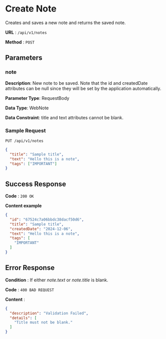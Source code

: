 # Create Note

Creates and saves a new note and returns the saved note.

**URL** : `/api/v1/notes`

**Method** : `POST`

## Parameters

### note

**Description**: New note to be saved. Note that the id and createdDate attributes can be null since they will be set by the application automatically.

**Parameter Type**: RequestBody

**Data Type**: WebNote

**Data Constraint**: title and text attributes cannot be blank.

### Sample Request

```
PUT /api/v1/notes
```
```json
{
  "title": "Sample title",
  "text": "Hello this is a note",
  "tags": ["IMPORTANT"]
}
```

## Success Response

**Code** : `200 OK`

**Content example**

```json
{
  "id": "67524c7a06bbdc38dacf50d6",
  "title": "Sample title",
  "createdDate": "2024-12-06",
  "text": "Hello this is a note",
  "tags": [
    "IMPORTANT"
  ]
}
```

## Error Response

**Condition** : If either _note.text_ or _note.title_ is blank.

**Code** : `400 BAD REQUEST`

**Content** :

```json
{
  "description": "Validation Failed",
  "details": [
    "Title must not be blank."
  ]
}
```